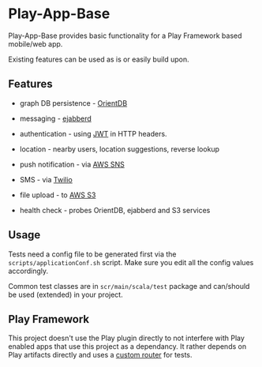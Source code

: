 # Play-App-Base

Play-App-Base provides basic functionality for a Play Framework based mobile/web app.

Existing features can be used as is or easily build upon.

## Features

* graph DB persistence - [OrientDB](http://orientdb.com/)

* messaging - [ejabberd](https://www.ejabberd.im/)

* authentication - using [JWT](https://jwt.io/) in HTTP headers.

* location - nearby users, location suggestions, reverse lookup

* push notification - via [AWS SNS](https://aws.amazon.com/sns/)

* SMS - via [Twilio](https://www.twilio.com/)

* file upload - to [AWS S3](https://aws.amazon.com/s3/)

* health check - probes OrientDB, ejabberd and S3 services

## Usage

Tests need a config file to be generated first via the `scripts/applicationConf.sh` script. Make sure you edit all the config values accordingly.

Common test classes are in `scr/main/scala/test` package and can/should be used (extended) in your project.

## Play Framework

This project doesn't use the Play plugin directly to not interfere with Play enabled apps that use this project as a dependancy. It rather depends on Play artifacts directly and uses a [custom router](src/test/scala/ylabs/play/common/RequestHandler.scala) for tests.